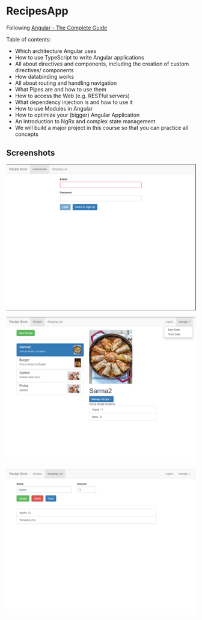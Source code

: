 # RecipesApp

Following [Angular - The Complete Guide](https://www.udemy.com/course/the-complete-guide-to-angular-2/) 

Table of contents:
 - Which architecture Angular uses
 - How to use TypeScript to write Angular applications
 - All about directives and components, including the creation of custom directives/ components
 - How databinding works
 - All about routing and handling navigation
 - What Pipes are and how to use them
 - How to access the Web (e.g. RESTful servers)
 - What dependency injection is and how to use it
 - How to use Modules in Angular
 - How to optimize your (bigger) Angular Application
 - An introduction to NgRx and complex state management
 - We will build a major project in this course so that you can practice all concepts

## Screenshots

![image1](./images/recipes1.png)

![image2](./images/recipes2.png)

![image3](./images/recipes3.png)
